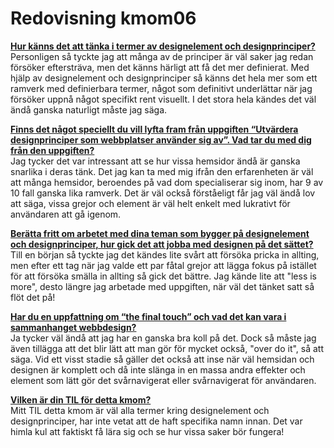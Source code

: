 ---
---
Redovisning kmom06
=========================

<b><u>Hur känns det att tänka i termer av designelement och designprinciper?</u></b><br>
Personligen så tyckte jag att många av de principer är väl saker jag redan försöker eftersträva, men det känns härligt att få det mer definierat. Med hjälp av designelement och designprinciper så känns det hela mer som ett ramverk med definierbara termer, något som definitivt underlättar när jag försöker uppnå något specifikt rent visuellt. I det stora hela kändes det väl ändå ganska naturligt måste jag säga.

<b><u>Finns det något speciellt du vill lyfta fram från uppgiften “Utvärdera designprinciper som webbplatser använder sig av”. Vad tar du med dig från den uppgiften?</u></b><br>
Jag tycker det var intressant att se hur vissa hemsidor ändå är ganska snarlika i deras tänk. Det jag kan ta med mig ifrån den erfarenheten är väl att många hemsidor, beroendes på vad dom specialiserar sig inom, har 9 av 10 fall ganska lika ramverk. Det är väl också förståeligt  får jag väl ändå lov att säga, vissa grejor och element är väl helt enkelt med lukrativt för användaren att gå igenom.

<b><u>Berätta fritt om arbetet med dina teman som bygger på designelement och designprinciper, hur gick det att jobba med designen på det sättet?</u></b><br>
Till en början så tyckte jag det kändes lite svårt att försöka pricka in allting, men efter ett tag när jag valde ett par fåtal grejor att lägga fokus på istället för att försöka smälla in allting så gick det bättre. Jag kände lite att "less is more", desto längre jag arbetade med uppgiften, när väl det tänket satt så flöt det på!

<b><u>Har du en uppfattning om “the final touch” och vad det kan vara i sammanhanget webbdesign?</u></b><br>
Ja tycker väl ändå att jag har en ganska bra koll på det. Dock så måste jag även tillägga att det blir lätt att man gör för mycket också, "over do it", så att säga. Vid ett visst stadie så gäller det också att inse när väl hemsidan och designen är komplett och då inte slänga in en massa andra effekter och element som lätt gör det svårnavigerat eller svårnavigerat för användaren.

<b><u>Vilken är din TIL för detta kmom?</u></b><br>
Mitt TIL detta kmom är väl alla termer kring designelement och designprinciper, har inte vetat att de haft specifika namn innan. Det var himla kul att faktiskt få lära sig och se hur vissa saker bör fungera!
